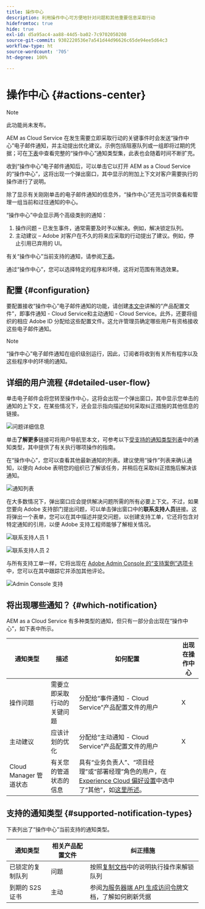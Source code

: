 ```yaml
---
title: 操作中心
description: 利用操作中心可方便地针对问题和其他重要信息采取行动
hidefromtoc: true
hide: true
exl-id: d5a95ac4-aa88-44d5-ba02-7c9702050208
source-git-commit: 9302220536e7a541d44d96626c65de94ee5d64c3
workflow-type: ht
source-wordcount: '705'
ht-degree: 100%

---
```


# 操作中心 {#actions-center}

>[!NOTE]
>此功能尚未发布。

AEM as Cloud Service 在发生需要立即采取行动的关键事件时会发送“操作中心”电子邮件通知，并主动提出优化建议。示例包括阻塞队列或一组即将过期的凭据；可在[下表](#supported-notification-types)中查看完整的“操作中心”通知类型集，此表也会随着时间不断扩充。

收到“操作中心”电子邮件通知后，可以单击它以打开 AEM as a Cloud Service 的“操作中心”，这将出现一个弹出窗口，其中显示的附加上下文对客户需要执行的操作进行了说明。

除了显示有关刚刚单击的电子邮件通知的信息外，“操作中心”还充当可供查看和管理一组当前和过往通知的中心。<!-- It can be accessed directly at the url TBD (Alexandru: I'm intentionally keeping it TBD for now so customers don't find it) -->

“操作中心”中会显示两个高级类别的通知：

1. 操作问题 – 已发生事件，通常需要及时予以解决。例如，解决锁定队列。
1. 主动建议 – Adobe 对客户在不久的将来应采取的行动提出了建议。例如，停止引用已弃用的 UI。

有关“操作中心”当前支持的通知，请参阅[下表](#supported-notification-types)。

通过“操作中心”，您可以选择特定的程序和环境，这将对范围有筛选效果。

## 配置 {#configuration}

要配置接收“操作中心”电子邮件通知的功能，请创建[本文中](/help/journey-onboarding/notification-profiles.md)讲解的“产品配置文件”，即事件通知 - Cloud Service和主动通知 - Cloud Service。此外，还要将组织的相应 Adobe ID 分配给这些配置文件。这允许管理员确定哪些用户有资格接收这些电子邮件通知。

>[!NOTE]
>“操作中心”电子邮件通知在组织级别运行，因此，订阅者将收到有关所有程序以及这些程序中的环境的通知。

## 详细的用户流程 {#detailed-user-flow}

单击电子邮件会将您转至操作中心，这将会出现一个弹出窗口，其中显示您单击的通知的上下文，在某些情况下，还会显示指向描述如何采取纠正措施的其他信息的链接。

![问题详细信息](/help/operations/assets/incident-details.png)

单击&#x200B;**了解更多**&#x200B;链接可将用户导航至本文，可参考以下[受支持的通知类型列表](#supported-notification-types)中的通知类型，其中提供了有关执行哪项操作的指南。

在“操作中心”，您可以查看其他最新通知的列表。建议使用“操作”列表来确认通知，以便向 Adobe 表明您的组织已了解该任务，并稍后在采取纠正措施后解决该通知。

![通知列表](/help/operations/assets/notification-list.png)

在大多数情况下，弹出窗口应会提供解决问题所需的所有必要上下文。不过，如果您要向 Adobe 支持部门提出问题，可以单击弹出窗口中的&#x200B;**联系支持人员**&#x200B;链接。这将弹出一个表单，您可以在其中描述并提交问题，以创建支持工单，它还将包含对特定通知的引用，以便 Adobe 支持工程师能够了解相关情况。

![联系支持人员 1](/help/operations/assets/contact-support1.png)

![联系支持人员 2](/help/operations/assets/contact-support2.png)

与所有支持工单一样，它将出现在 [Adobe Admin Console 的“支持案例”选项卡](https://helpx.adobe.com/cn/enterprise/using/support-for-enterprise.html)中，您可以在其中跟踪它并添加其他评论。

![Admin Console 支持](/help/operations/assets/admin-console-support.png)

## 将出现哪些通知？ {#which-notification}

AEM as a Cloud Service 有多种类型的通知，但只有一部分会出现在“操作中心”，如下表中所示。

| 通知类型 | 描述 | 如何配置 | 出现在操作中心 |
|---|---|---|---|
| 操作问题 | 需要立即采取行动的关键问题 | 分配给“事件通知 - Cloud Service”产品配置文件的用户 | X |
| 主动建议 | 应该计划的优化 | 分配给“主动通知 - Cloud Service”产品配置文件的用户 | X |
| Cloud Manager 管道状态 | 有关您的管道状态的信息 | 具有“业务负责人”、“项目经理”或“部署经理”角色的用户，在 [Experience Cloud 偏好设置](https://experience.adobe.com/preferences)中选中了“其他”，如[这里所述](/help/implementing/cloud-manager/notifications.md)。 |   |

## 支持的通知类型 {#supported-notification-types}

下表列出了“操作中心”当前支持的通知类型。

| 通知类型 | 相关产品配置文件 | 纠正措施 |
|---|---|---|
| 已锁定的复制队列 | 问题 | 按照[复制文档](/help/operations/replication.md#troubleshooting)中的说明执行操作来解锁队列 |
| 到期的 S2S 证书 | 主动 | 参阅[为服务器端 API 生成访问令牌](/help/implementing/developing/introduction/generating-access-tokens-for-server-side-apis.md#refresh-credentials)文档，了解如何刷新凭据 |

